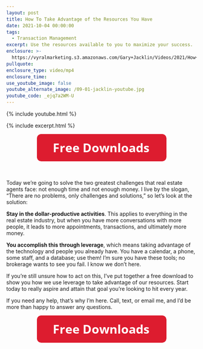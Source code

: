 ```yaml
---
layout: post
title: How To Take Advantage of the Resources You Have
date: 2021-10-04 00:00:00
tags:
  - Transaction Management
excerpt: Use the resources available to you to maximize your success.
enclosure: >-
  https://vyralmarketing.s3.amazonaws.com/Gary+Jacklin/Videos/2021/How+To+Take+Advantage+of+the+Resources+You+Have.mp4
pullquote:
enclosure_type: video/mp4
enclosure_time:
use_youtube_image: false
youtube_alternate_image: /09-01-jacklin-youtube.jpg
youtube_code: _ejq7a2WM-U
---
```

{% include youtube.html %}

{% include excerpt.html %}

<center><a href="https://join.gochicagolandhomes.com/ask/b192e4e7b5a1b0195dd3cc7aceb44366"><img width="343" height="72" src="uploads/FreeDownloadsButton-343.png" /></a></center>

&nbsp;

Today we’re going to solve the two greatest challenges that real estate agents face: not enough time and not enough money. I live by the slogan, “There are no problems, only challenges and solutions,” so let’s look at the solution:

**Stay in the dollar-productive activities**. This applies to everything in the real estate industry, but when you have more conversations with more people, it leads to more appointments, transactions, and ultimately more money.

**You accomplish this through leverage**, which means taking advantage of the technology and people you already have. You have a calendar, a phone, some staff, and a database; use them\! I’m sure you have these tools; no brokerage wants to see you fail. I know we don’t here.

If you’re still unsure how to act on this, I’ve put together a free download to show you how we use leverage to take advantage of our resources. Start today to really aspire and attain that goal you’re looking to hit every year.

If you need any help, that’s why I’m here. Call, text, or email me, and I’d be more than happy to answer any questions.

<center><a href="https://join.gochicagolandhomes.com/ask/b192e4e7b5a1b0195dd3cc7aceb44366"><img width="343" height="72" src="uploads/FreeDownloadsButton-343.png" /></a></center>
